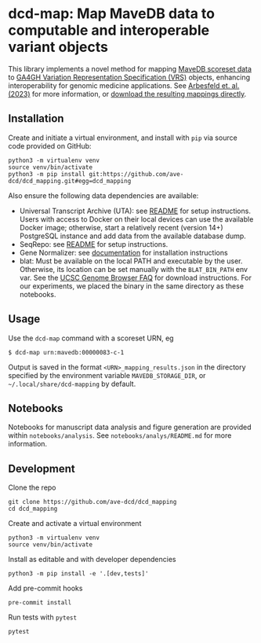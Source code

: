 # dcd-map: Map MaveDB data to computable and interoperable variant objects

This library implements a novel method for mapping [MaveDB scoreset data](https://mavedb.org/) to [GA4GH Variation Representation Specification (VRS)](https://vrs.ga4gh.org/en/stable/) objects, enhancing interoperability for genomic medicine applications. See [Arbesfeld et. al. (2023)](https://www.biorxiv.org/content/10.1101/2023.06.20.545702v1) for more information, or [download the resulting mappings directly](https://mavedb-mapping.s3.us-east-2.amazonaws.com/mappings.tar.gz).

## Installation

Create and initiate a virtual environment, and install with `pip` via source code provided on GitHub:

```
python3 -m virtualenv venv
source venv/bin/activate
python3 -m pip install git:https://github.com/ave-dcd/dcd_mapping.git#egg=dcd_mapping
```

Also ensure the following data dependencies are available:

* Universal Transcript Archive (UTA): see [README](https://github.com/biocommons/uta?tab=readme-ov-file#installing-uta-locally) for setup instructions. Users with access to Docker on their local devices can use the available Docker image; otherwise, start a relatively recent (version 14+) PostgreSQL instance and add data from the available database dump.
* SeqRepo: see [README](https://github.com/biocommons/biocommons.seqrepo?tab=readme-ov-file#requirements) for setup instructions.
* Gene Normalizer: see [documentation](https://gene-normalizer.readthedocs.io/0.3.0-dev1/install.html) for installation instructions
* blat: Must be available on the local PATH and executable by the user. Otherwise, its location can be set manually with the `BLAT_BIN_PATH` env var. See the [UCSC Genome Browser FAQ](https://genome.ucsc.edu/FAQ/FAQblat.html#blat3) for download instructions. For our experiments, we placed the binary in the same directory as these notebooks.

## Usage

Use the `dcd-map` command with a scoreset URN, eg

```shell
$ dcd-map urn:mavedb:00000083-c-1
```

Output is saved in the format `<URN>_mapping_results.json` in the directory specified by the environment variable `MAVEDB_STORAGE_DIR`, or `~/.local/share/dcd-mapping` by default.

## Notebooks

Notebooks for manuscript data analysis and figure generation are provided within `notebooks/analysis`. See `notebooks/analys/README.md` for more information.

## Development

Clone the repo

```
git clone https://github.com/ave-dcd/dcd_mapping
cd dcd_mapping
```

Create and activate a virtual environment

```
python3 -m virtualenv venv
source venv/bin/activate
```

Install as editable and with developer dependencies

```
python3 -m pip install -e '.[dev,tests]'
```

Add pre-commit hooks

```
pre-commit install
```

Run tests with `pytest`

```
pytest
```

